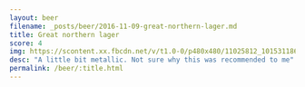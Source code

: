 ```yaml
---
layout: beer
filename: _posts/beer/2016-11-09-great-northern-lager.md
title: Great northern lager
score: 4
img: https://scontent.xx.fbcdn.net/v/t1.0-0/p480x480/11025812_10153118627363745_3879639136439752978_n.jpg?oh=a3229601f07c911063e7f232e707b5a4&oe=5912C53D
desc: "A little bit metallic. Not sure why this was recommended to me"
permalink: /beer/:title.html
---
```

